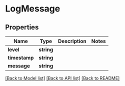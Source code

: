 # LogMessage

## Properties
Name | Type | Description | Notes
------------ | ------------- | ------------- | -------------
**level** | **string** |  | 
**timestamp** | **string** |  | 
**message** | **string** |  | 

[[Back to Model list]](../README.md#documentation-for-models) [[Back to API list]](../README.md#documentation-for-api-endpoints) [[Back to README]](../README.md)


